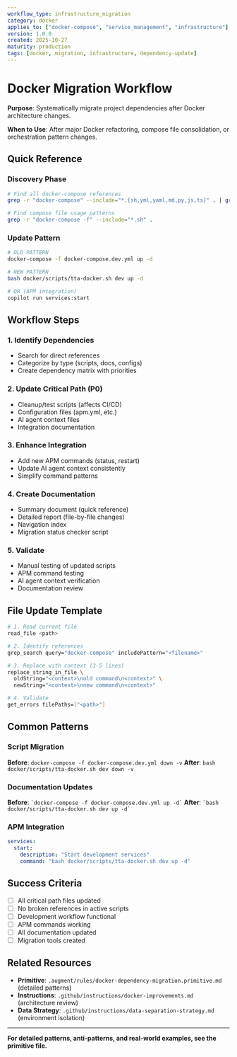 ```yaml
---
workflow_type: infrastructure_migration
category: docker
applies_to: ["docker-compose", "service_management", "infrastructure"]
version: 1.0.0
created: 2025-10-27
maturity: production
tags: [docker, migration, infrastructure, dependency-update]
---
```


# Docker Migration Workflow

**Purpose**: Systematically migrate project dependencies after Docker architecture changes.

**When to Use**: After major Docker refactoring, compose file consolidation, or orchestration pattern changes.

## Quick Reference

### Discovery Phase
```bash
# Find all docker-compose references
grep -r "docker-compose" --include="*.{sh,yml,yaml,md,py,js,ts}" . | grep -v ".git"

# Find compose file usage patterns
grep -r "docker-compose -f" --include="*.sh" .
```

### Update Pattern
```bash
# OLD PATTERN
docker-compose -f docker-compose.dev.yml up -d

# NEW PATTERN
bash docker/scripts/tta-docker.sh dev up -d

# OR (APM integration)
copilot run services:start
```

## Workflow Steps

### 1. Identify Dependencies
- Search for direct references
- Categorize by type (scripts, docs, configs)
- Create dependency matrix with priorities

### 2. Update Critical Path (P0)
- Cleanup/test scripts (affects CI/CD)
- Configuration files (apm.yml, etc.)
- AI agent context files
- Integration documentation

### 3. Enhance Integration
- Add new APM commands (status, restart)
- Update AI agent context consistently
- Simplify command patterns

### 4. Create Documentation
- Summary document (quick reference)
- Detailed report (file-by-file changes)
- Navigation index
- Migration status checker script

### 5. Validate
- Manual testing of updated scripts
- APM command testing
- AI agent context verification
- Documentation review

## File Update Template

```bash
# 1. Read current file
read_file <path>

# 2. Identify references
grep_search query="docker-compose" includePattern="<filename>"

# 3. Replace with context (3-5 lines)
replace_string_in_file \
  oldString="<context>\nold command\n<context>" \
  newString="<context>\nnew command\n<context>"

# 4. Validate
get_errors filePaths=["<path>"]
```

## Common Patterns

### Script Migration
**Before**: `docker-compose -f docker-compose.dev.yml down -v`
**After**: `bash docker/scripts/tta-docker.sh dev down -v`

### Documentation Updates
**Before**: `` `docker-compose -f docker-compose.dev.yml up -d` ``
**After**: `` `bash docker/scripts/tta-docker.sh dev up -d` ``

### APM Integration
```yaml
services:
  start:
    description: "Start development services"
    command: "bash docker/scripts/tta-docker.sh dev up -d"
```

## Success Criteria

- [ ] All critical path files updated
- [ ] No broken references in active scripts
- [ ] Development workflow functional
- [ ] APM commands working
- [ ] All documentation updated
- [ ] Migration tools created

## Related Resources

- **Primitive**: `.augment/rules/docker-dependency-migration.primitive.md` (detailed patterns)
- **Instructions**: `.github/instructions/docker-improvements.md` (architecture review)
- **Data Strategy**: `.github/instructions/data-separation-strategy.md` (environment isolation)

---

**For detailed patterns, anti-patterns, and real-world examples, see the primitive file.**


